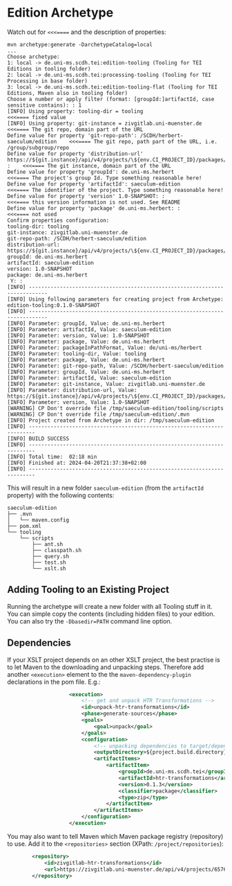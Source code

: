 # Edition Archetype

Watch out for `<<<====` and the description of properties:

```
mvn archetype:generate -DarchetypeCatalog=local
...
Choose archetype:
1: local -> de.uni-ms.scdh.tei:edition-tooling (Tooling for TEI Editions in tooling folder)
2: local -> de.uni-ms.scdh.tei:processing-tooling (Tooling for TEI Processing in base folder)
3: local -> de.uni-ms.scdh.tei:edition-tooling-flat (Tooling for TEI Editions, Maven also in tooling folder)
Choose a number or apply filter (format: [groupId:]artifactId, case sensitive contains): : 1
[INFO] Using property: tooling-dir = tooling                                 <<<==== fixed value
[INFO] Using property: git-instance = zivgitlab.uni-muenster.de              <<<==== The git repo, domain part of the URL
Define value for property 'git-repo-path': /SCDH/herbert-saeculum/edition    <<<==== The git repo, path part of the URL, i.e. /group/subgroup/repo 
Define value for property 'distribution-url' https://${git.instance}/api/v4/projects/\${env.CI_PROJECT_ID}/packages/maven: :    <<<==== The git instance, domain part of the URL
Define value for property 'groupId': de.uni-ms.herbert                       <<<==== The project's group Id. Type something reasonable here!
Define value for property 'artifactId': saeculum-edition                     <<<==== The identifier of the project. Type something reasonable here!
Define value for property 'version' 1.0-SNAPSHOT: :                          <<<==== this version information is not used. See README
Define value for property 'package' de.uni-ms.herbert: :                     <<<==== not used
Confirm properties configuration:
tooling-dir: tooling
git-instance: zivgitlab.uni-muenster.de
git-repo-path: /SCDH/herbert-saeculum/edition
distribution-url: https://${git.instance}/api/v4/projects/\${env.CI_PROJECT_ID}/packages/maven
groupId: de.uni-ms.herbert
artifactId: saeculum-edition
version: 1.0-SNAPSHOT
package: de.uni-ms.herbert
 Y: : 
[INFO] ----------------------------------------------------------------------------
[INFO] Using following parameters for creating project from Archetype: edition-tooling:0.1.0-SNAPSHOT
[INFO] ----------------------------------------------------------------------------
[INFO] Parameter: groupId, Value: de.uni-ms.herbert
[INFO] Parameter: artifactId, Value: saeculum-edition
[INFO] Parameter: version, Value: 1.0-SNAPSHOT
[INFO] Parameter: package, Value: de.uni-ms.herbert
[INFO] Parameter: packageInPathFormat, Value: de/uni-ms/herbert
[INFO] Parameter: tooling-dir, Value: tooling
[INFO] Parameter: package, Value: de.uni-ms.herbert
[INFO] Parameter: git-repo-path, Value: /SCDH/herbert-saeculum/edition
[INFO] Parameter: groupId, Value: de.uni-ms.herbert
[INFO] Parameter: artifactId, Value: saeculum-edition
[INFO] Parameter: git-instance, Value: zivgitlab.uni-muenster.de
[INFO] Parameter: distribution-url, Value: https://${git.instance}/api/v4/projects/\${env.CI_PROJECT_ID}/packages/maven
[INFO] Parameter: version, Value: 1.0-SNAPSHOT
[WARNING] CP Don't override file /tmp/saeculum-edition/tooling/scripts
[WARNING] CP Don't override file /tmp/saeculum-edition/.mvn
[INFO] Project created from Archetype in dir: /tmp/saeculum-edition
[INFO] ------------------------------------------------------------------------
[INFO] BUILD SUCCESS
[INFO] ------------------------------------------------------------------------
[INFO] Total time:  02:18 min
[INFO] Finished at: 2024-04-20T21:37:38+02:00
[INFO] ------------------------------------------------------------------------
```

This will result in a new folder `saeculum-edition` (from the
`artifactId` property) with the following contents:

```
saeculum-edition
├── .mvn
│   └── maven.config
├── pom.xml
└── tooling
    └── scripts
        ├── ant.sh
        ├── classpath.sh
        ├── query.sh
        ├── test.sh
        └── xslt.sh
```



## Adding Tooling to an Existing Project

Running the archetype will create a new folder with all Tooling stuff
in it. You can simple copy the contents (including hidden files) to
your edition. You can also try the `-Dbasedir=PATH` command line
option.


## Dependencies

If your XSLT project depends on an other XSLT project, the best
practise is to let Maven to the downloading and unpacking
steps. Therefore add another `<execution>` element to the the
`maven-dependency-plugin` declarations in the pom file. E.g.:

```xml
                    <execution>
                        <!-- get and unpack HTR Transformations -->
                        <id>unpack-htr-transformations</id>
                        <phase>generate-sources</phase>
                        <goals>
                            <goal>unpack</goal>
                        </goals>
                        <configuration>
                            <!-- unpacking dependencies to target/dependencies will enable merging of saxon configs -->
                            <outputDirectory>${project.build.directory}/dependencies</outputDirectory>
                            <artifactItems>
                                <artifactItem>
                                    <groupId>de.uni-ms.scdh.tei</groupId>
                                    <artifactId>htr-transformations</artifactId>
                                    <version>0.1.3</version>
                                    <classifier>package</classifier>
                                    <type>zip</type>
                                </artifactItem>
                            </artifactItems>
                        </configuration>
                    </execution>
```

You may also want to tell Maven which Maven package registry
(repository) to use. Add it to the `<repositories>` section (XPath:
`/project/repositories`):

```xml
        <repository>
            <id>zivgitlab-htr-transformations</id>
            <url>https://zivgitlab.uni-muenster.de/api/v4/projects/6576/packages/maven</url>
        </repository>
```
